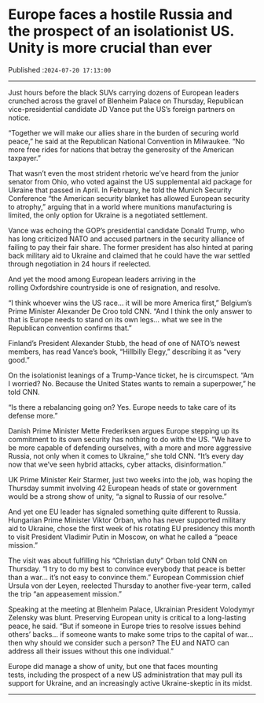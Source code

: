 # Europe faces a hostile Russia and the prospect of an isolationist US. Unity is more crucial than ever

Published :`2024-07-20 17:13:00`

---

Just hours before the black SUVs carrying dozens of European leaders crunched across the gravel of Blenheim Palace on Thursday, Republican vice-presidential candidate JD Vance put the US’s foreign partners on notice.

“Together we will make our allies share in the burden of securing world peace,” he said at the Republican National Convention in Milwaukee. “No more free rides for nations that betray the generosity of the American taxpayer.”

That wasn’t even the most strident rhetoric we’ve heard from the junior senator from Ohio, who voted against the US supplemental aid package for Ukraine that passed in April. In February, he told the Munich Security Conference “the American security blanket has allowed European security to atrophy,” arguing that in a world where munitions manufacturing is limited, the only option for Ukraine is a negotiated settlement.

Vance was echoing the GOP’s presidential candidate Donald Trump, who has long criticized NATO and accused partners in the security alliance of failing to pay their fair share. The former president has also hinted at paring back military aid to Ukraine and claimed that he could have the war settled through negotiation in 24 hours if reelected.

And yet the mood among European leaders arriving in the rolling Oxfordshire countryside is one of resignation, and resolve.

“I think whoever wins the US race… it will be more America first,” Belgium’s Prime Minister Alexander De Croo told CNN. “And I think the only answer to that is Europe needs to stand on its own legs… what we see in the Republican convention confirms that.”

Finland’s President Alexander Stubb, the head of one of NATO’s newest members, has read Vance’s book, “Hillbilly Elegy,” describing it as “very good.”

On the isolationist leanings of a Trump-Vance ticket, he is circumspect. “Am I worried? No. Because the United States wants to remain a superpower,” he told CNN.

“Is there a rebalancing going on? Yes. Europe needs to take care of its defense more.”

Danish Prime Minister Mette Frederiksen argues Europe stepping up its commitment to its own security has nothing to do with the US. “We have to be more capable of defending ourselves, with a more and more aggressive Russia, not only when it comes to Ukraine,” she told CNN. “It’s every day now that we’ve seen hybrid attacks, cyber attacks, disinformation.”

UK Prime Minister Keir Starmer, just two weeks into the job, was hoping the Thursday summit involving 42 European heads of state or government would be a strong show of unity, “a signal to Russia of our resolve.”

And yet one EU leader has signaled something quite different to Russia. Hungarian Prime Minister Viktor Orban, who has never supported military aid to Ukraine, chose the first week of his rotating EU presidency this month to visit President Vladimir Putin in Moscow, on what he called a “peace mission.”

The visit was about fulfilling his “Christian duty” Orban told CNN on Thursday. “I try to do my best to convince everybody that peace is better than a war… it’s not easy to convince them.” European Commission chief Ursula von der Leyen, reelected Thursday to another five-year term, called the trip “an appeasement mission.”

Speaking at the meeting at Blenheim Palace, Ukrainian President Volodymyr Zelensky was blunt. Preserving European unity is critical to a long-lasting peace, he said. “But if someone in Europe tries to resolve issues behind others’ backs… if someone wants to make some trips to the capital of war… then why should we consider such a person? The EU and NATO can address all their issues without this one individual.”

Europe did manage a show of unity, but one that faces mounting tests, including the prospect of a new US administration that may pull its support for Ukraine, and an increasingly active Ukraine-skeptic in its midst.

---

